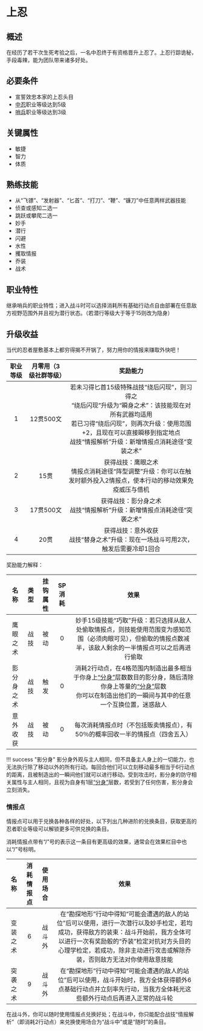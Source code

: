 # 上忍

## 概述

在经历了若干次生死考验之后，一名中忍终于有资格晋升上忍了。上忍行踪诡秘，手段毒辣，能为团队带来诸多好处。

## 必要条件

* 宣誓效忠本家的上忍头目
* <a href="../chunin" target="_blank">中忍</a>职业等级达到5级
* <a href="../../../basicJob/Sentinel" target="_blank">哨兵</a>职业等级达到3级

## 关键属性

* 敏捷
* 智力
* 体质

## 熟练技能

* 从“飞镖”、“发射器”、“匕首”、“打刀”、“鞭”、“镰刀”中任意两样武器技能
* 侦查或感知二选一
* 跳跃或攀爬二选一
* 妙手
* 潜行
* 闪避
* 水性
* 攫取情报
* 乔装
* 战术
  
## 职业特性

继承哨兵的职业特性；进入战斗时可以选择消耗所有基础行动点自由部署在任意敌方视野范围外并且视为潜行状态。（若潜行等级大于等于15则改为隐身）

## 升级收益

当代的忍者屋敷基本上都穷得揭不开锅了，努力用你的情报来赚取外快吧！

职业等级|月零用（3级社群等级）|奖励能力
:--:|:--:|:--:
1|12贯500文|若未习得匕首15级特殊战技“绕后闪现”，则习得之<br>“绕后闪现”升级为“瞬身之术”：该技能现在对所有武器均适用<br>若已习得“绕后闪现”，则再次升级：使用范围+2，且现在可以直接瞬移到指定地点<br>战技“情报解析”升级：新增情报点消耗途径“变装之术”
2|15贯|获得战技：鹰眼之术<br>情报点消耗途径“阵型调整”升级：你可以在触发时额外投入2情报点，使本行动的移动效果免疫威压与借机
3|17贯500文|获得战技：影分身之术<br>战技“情报解析”升级：新增情报点消耗途径“突袭之术”
4|20贯|获得战技：意外收获<br>战技“替身之术”升级：现在一场战斗可用2次，触发后需要冷却1回合

奖励能力解释：

名称|类型|挂钩属性|SP消耗|效果
:--:|:--:|:--:|:--:|:--:
鹰眼之术|战技|被动|0|妙手15级技能“巧取”升级：若只选择从敌人处偷取情报点，则技能使用范围变为感知范围（必须肉眼可见），但偷取的情报点数减半，该敌人剩余的一半情报点可以之后再进行偷取
影分身之术|战技|触发|0|消耗2行动点，在4格范围内制造出最多相当于你身上<a href="../../../../status/mark/#分身" target="_blank">“分身”</a>层数数目的影分身，随后清除你身上等量的<a href="../../../../status/mark/#分身" target="_blank">“分身”</a>层数<br>你可以在制造出他们的一瞬间与其中的任意一个互换位置，迷惑敌人
意外收获|战技|被动|0|每次消耗情报点时（不包括贩卖情报点），有50％的概率回收一半的情报点（四舍五入）

!!! success "影分身"
    影分身外观与主人相同，但不具备主人身上的一切能力，也无法执行除了移动以外的所有行动。每回合他们可以立刻移动最多相当于6行动点的距离，且被制造出的一瞬间他们就可以进行移动。受到攻击时，影分身的防守相关属性与主人相同，且视为自身有1层<a href="../../../../status/mark/#分身" target="_blank">“分身”</a>层数，若受到了任何伤害，影分身会立刻消失。

### 情报点

情报点可以用于兑换各种各样的好处，以下列出几种进阶的兑换条目，获取更高的忍者职业等级可以解锁更多可供兑换的条目。

消耗情报点带有“/”号的表示这一条目有更高级的效果，通常会在效果栏目中也以“/”号标明。

名称|消耗情报点|使用场合|效果
:--:|:--:|:--:|:--:
变装之术|6|战斗外|在“勘探地形”行动中得知“可能会遭遇的敌人的站位”后可以使用，进行一次潜行以及妙手检定，若均成功，获得敌方的装束：战斗开始前，我方全体可以进行一次有奖励骰的“乔装”检定对抗对方头目的心理学检定，若成功，除非主动进行攻击或解除乔装，否则敌方无法对你使用敌意技能
突袭之术|9|战斗外|在“勘探地形”行动中得知“可能会遭遇的敌人的站位”后可以使用，战斗开始时，我方全体获得额外6点基础行动点并立刻率先行动，当我方全体耗光这些额外行动点后再进入正常的战斗轮

在战斗外，你可以随时使用情报点兑换好处；在战斗中，你只能配合战技“情报解析”（即消耗2行动点）来兑换使用场合为“战斗中”或是“随时”的条目。